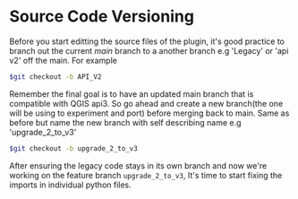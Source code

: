 # Source Code Versioning

Before you start editting the source files of the plugin, it's good practice to branch out the current *main* branch to a another branch e.g 'Legacy' or 'api v2'
off the main. For example

```bash
$git checkout -b API_V2
```

Remember the final goal is to have an updated main branch that is compatible with QGIS api3. So go ahead and create a new  branch(the one will be using to experiment and port) before merging back to main.
Same as before but name the new branch with self describing name e.g 'upgrade_2_to_v3'

```bash
$git checkout -b upgrade_2_to_v3
```

After ensuring the legacy code stays in its own branch and now we're working on the feature branch ``upgrade_2_to_v3``, It's time to start fixing the imports in individual python files.
